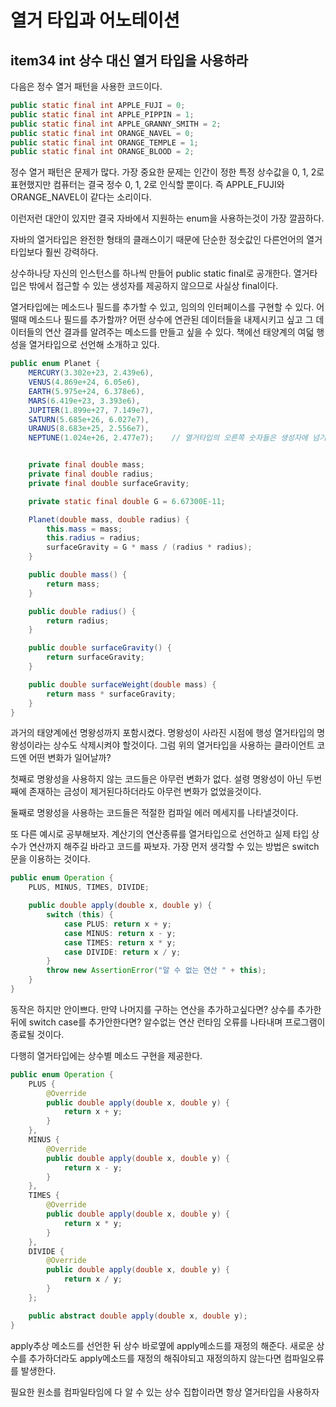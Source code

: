 # 열거 타입과 어노테이션

## item34 int 상수 대신 열거 타입을 사용하라

다음은 정수 열거 패턴을 사용한 코드이다.
```java
public static final int APPLE_FUJI = 0;
public static final int APPLE_PIPPIN = 1;
public static final int APPLE_GRANNY_SMITH = 2;
public static final int ORANGE_NAVEL = 0;
public static final int ORANGE_TEMPLE = 1;
public static final int ORANGE_BLOOD = 2;
```

정수 열거 패턴은 문제가 많다. 가장 중요한 문제는 인간이 정한 특정 상수값을 0, 1, 2로 표현했지만 컴퓨터는 결국 정수 0, 1, 2로 인식할 뿐이다. 즉 APPLE_FUJI와 ORANGE_NAVEL이 같다는 소리이다.

이런저런 대안이 있지만 결국 자바에서 지원하는 enum을 사용하는것이 가장 깔끔하다.

자바의 열거타입은 완전한 형태의 클래스이기 때문에 단순한 정숫값인 다른언어의 열거 타입보다 훨씬 강력하다.

상수하나당 자신의 인스턴스를 하나씩 만들어 public static final로 공개한다. 열거타입은 밖에서 접근할 수 있는 생성자를 제공하지 않으므로 사실상 final이다.

열거타입에는 메소드나 필드를 추가할 수 있고, 임의의 인터페이스를 구현할 수 있다. 어떨때 메소드나 필드를 추가할까? 어떤 상수에 연관된 데이터들을 내제시키고 싶고 그 데이터들의 연산 결과를 알려주는 메소드를 만들고 싶을 수 있다. 책에선 태양계의 여덟 행성을 열거타입으로 선언해 소개하고 있다.
```java
public enum Planet {
    MERCURY(3.302e+23, 2.439e6),
    VENUS(4.869e+24, 6.05e6),
    EARTH(5.975e+24, 6.378e6),
    MARS(6.419e+23, 3.393e6),
    JUPITER(1.899e+27, 7.149e7),
    SATURN(5.685e+26, 6.027e7),
    URANUS(8.683e+25, 2.556e7),
    NEPTUNE(1.024e+26, 2.477e7);    // 열거타입의 오른쪽 숫자들은 생성자에 넘기는 매개변수를 뜻한다


    private final double mass;
    private final double radius;
    private final double surfaceGravity;

    private static final double G = 6.67300E-11;

    Planet(double mass, double radius) {
        this.mass = mass;
        this.radius = radius;
        surfaceGravity = G * mass / (radius * radius);
    }

    public double mass() {
        return mass;
    }

    public double radius() {
        return radius;
    }

    public double surfaceGravity() {
        return surfaceGravity;
    }

    public double surfaceWeight(double mass) {
        return mass * surfaceGravity;
    }
}
```

과거의 태양계에선 명왕성까지 포함시켰다. 명왕성이 사라진 시점에 행성 열거타입의 명왕성이라는 상수도 삭제시켜야 할것이다. 그럼 위의 열거타입을 사용하는 클라이언트 코드엔 어떤 변화가 일어날까?

첫째로 명왕성을 사용하지 않는 코드들은 아무런 변화가 없다. 설령 명왕성이 아닌 두번째에 존재하는 금성이 제거된다하더라도 아무런 변화가 없었을것이다. 

둘째로 명왕성을 사용하는 코드들은 적절한 컴파일 에러 메세지를 나타낼것이다.

또 다른 예시로 공부해보자. 계산기의 연산종류를 열거타입으로 선언하고 실제 타입 상수가 연산까지 해주길 바라고 코드를 짜보자. 가장 먼저 생각할 수 있는 방법은 switch문을 이용하는 것이다.

```java
public enum Operation {
    PLUS, MINUS, TIMES, DIVIDE;

    public double apply(double x, double y) {
        switch (this) {
            case PLUS: return x + y;
            case MINUS: return x - y;
            case TIMES: return x * y;
            case DIVIDE: return x / y;
        }
        throw new AssertionError("알 수 없는 연산 " + this);
    }
}
```

동작은 하지만 안이쁘다. 만약 나머지를 구하는 연산을 추가하고싶다면? 상수를 추가한뒤에 switch case를 추가안한다면? 알수없는 연산 런타임 오류를 나타내며 프로그램이 종료될 것이다. 

다행히 열거타입에는 상수별 메소드 구현을 제공한다.

```java
public enum Operation {
    PLUS {
        @Override
        public double apply(double x, double y) {
            return x + y;
        }
    },
    MINUS {
        @Override
        public double apply(double x, double y) {
            return x - y;
        }
    },
    TIMES {
        @Override
        public double apply(double x, double y) {
            return x * y;
        }
    },
    DIVIDE {
        @Override
        public double apply(double x, double y) {
            return x / y;
        }
    };

    public abstract double apply(double x, double y);
}
```

apply추상 메소드를 선언한 뒤 상수 바로옆에 apply메소드를 재정의 해준다. 새로운 상수를 추가하더라도 apply메소드를 재정의 해줘야되고 재정의하지 않는다면 컴파일오류를 발생한다.

필요한 원소를 컴파일타임에 다 알 수 있는 상수 집합이라면 항상 열거타입을 사용하자

